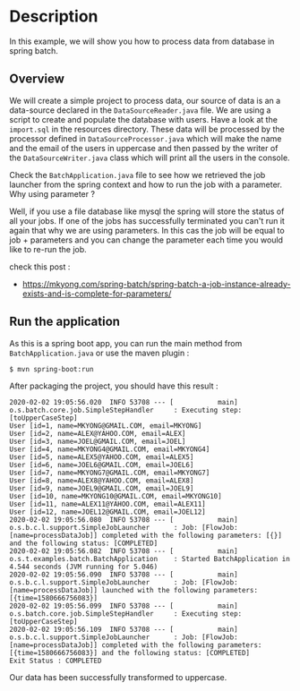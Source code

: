 # Description

In this example, we will show you how to process data from database in spring batch.

## Overview

We will create a simple project to process data, our source of data is an a data-source declared in the `DataSourceReader.java` file.
We are using a script to create and populate the database with users. Have a look at the `import.sql` in the resources directory.
These data will be processed by the processor defined in `DataSourceProcessor.java` which will make the name and the email of the users
in uppercase and then passed by the writer of the `DataSourceWriter.java` class which will print all the users in the console.

Check the `BatchApplication.java` file to see how we retrieved the job launcher from the spring context and how to run the job with a parameter.
Why using parameter ?

Well, if you use a file database like mysql the spring will store the status of all your jobs. If one of the jobs has successfully terminated you can't
run it again that why we are using parameters. In this cas the job will be equal to job + parameters and you can change the parameter each time you would
like to re-run the job.

check this post :

- https://mkyong.com/spring-batch/spring-batch-a-job-instance-already-exists-and-is-complete-for-parameters/

## Run the application

As this is a spring boot app, you can run the main method from `BatchApplication.java` or use the maven plugin :

```bash
$ mvn spring-boot:run
```

After packaging the project, you should have this result :

```log
2020-02-02 19:05:56.020  INFO 53708 --- [           main] o.s.batch.core.job.SimpleStepHandler     : Executing step: [toUpperCaseStep]
User [id=1, name=MKYONG@GMAIL.COM, email=MKYONG]
User [id=2, name=ALEX@YAHOO.COM, email=ALEX]
User [id=3, name=JOEL@GMAIL.COM, email=JOEL]
User [id=4, name=MKYONG4@GMAIL.COM, email=MKYONG4]
User [id=5, name=ALEX5@YAHOO.COM, email=ALEX5]
User [id=6, name=JOEL6@GMAIL.COM, email=JOEL6]
User [id=7, name=MKYONG7@GMAIL.COM, email=MKYONG7]
User [id=8, name=ALEX8@YAHOO.COM, email=ALEX8]
User [id=9, name=JOEL9@GMAIL.COM, email=JOEL9]
User [id=10, name=MKYONG10@GMAIL.COM, email=MKYONG10]
User [id=11, name=ALEX11@YAHOO.COM, email=ALEX11]
User [id=12, name=JOEL12@GMAIL.COM, email=JOEL12]
2020-02-02 19:05:56.080  INFO 53708 --- [           main] o.s.b.c.l.support.SimpleJobLauncher      : Job: [FlowJob: [name=processDataJob]] completed with the following parameters: [{}] and the following status: [COMPLETED]
2020-02-02 19:05:56.082  INFO 53708 --- [           main] o.s.t.examples.batch.BatchApplication    : Started BatchApplication in 4.544 seconds (JVM running for 5.046)
2020-02-02 19:05:56.090  INFO 53708 --- [           main] o.s.b.c.l.support.SimpleJobLauncher      : Job: [FlowJob: [name=processDataJob]] launched with the following parameters: [{time=1580666756083}]
2020-02-02 19:05:56.099  INFO 53708 --- [           main] o.s.batch.core.job.SimpleStepHandler     : Executing step: [toUpperCaseStep]
2020-02-02 19:05:56.109  INFO 53708 --- [           main] o.s.b.c.l.support.SimpleJobLauncher      : Job: [FlowJob: [name=processDataJob]] completed with the following parameters: [{time=1580666756083}] and the following status: [COMPLETED]
Exit Status : COMPLETED
```

Our data has been successfully transformed to uppercase.


